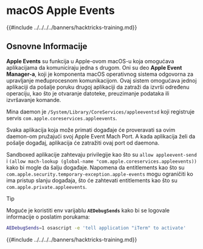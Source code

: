 # macOS Apple Events

{{#include ../../../../banners/hacktricks-training.md}}

## Osnovne Informacije

**Apple Events** su funkcija u Apple-ovom macOS-u koja omogućava aplikacijama da komuniciraju jedna s drugom. Oni su deo **Apple Event Manager-a**, koji je komponenta macOS operativnog sistema odgovorna za upravljanje međuprocesnom komunikacijom. Ovaj sistem omogućava jednoj aplikaciji da pošalje poruku drugoj aplikaciji da zatraži da izvrši određenu operaciju, kao što je otvaranje datoteke, preuzimanje podataka ili izvršavanje komande.

Mina daemon je `/System/Library/CoreServices/appleeventsd` koji registruje servis `com.apple.coreservices.appleevents`.

Svaka aplikacija koja može primati događaje će proveravati sa ovim daemon-om pružajući svoj Apple Event Mach Port. A kada aplikacija želi da pošalje događaj, aplikacija će zatražiti ovaj port od daemona.

Sandboxed aplikacije zahtevaju privilegije kao što su `allow appleevent-send` i `(allow mach-lookup (global-name "com.apple.coreservices.appleevents))` kako bi mogle da šalju događaje. Napomena da entitlements kao što su `com.apple.security.temporary-exception.apple-events` mogu ograničiti ko ima pristup slanju događaja, što će zahtevati entitlements kao što su `com.apple.private.appleevents`.

> [!TIP]
> Moguće je koristiti env varijablu **`AEDebugSends`** kako bi se logovale informacije o poslatim porukama:
>
> ```bash
> AEDebugSends=1 osascript -e 'tell application "iTerm" to activate'
> ```

{{#include ../../../../banners/hacktricks-training.md}}
